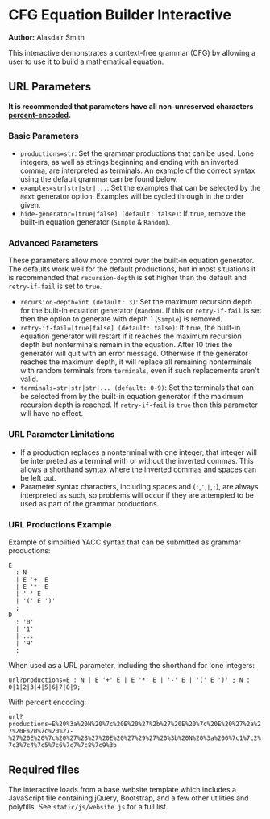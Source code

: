 # CFG Equation Builder Interactive

**Author:** Alasdair Smith

This interactive demonstrates a context-free grammar (CFG) by allowing a user to use it to build a mathematical equation.

## URL Parameters

**It is recommended that parameters have all non-unreserved characters [percent-encoded](https://en.wikipedia.org/wiki/Percent-encoding).**

### Basic Parameters

- `productions=str`: Set the grammar productions that can be used. Lone integers, as well as strings beginning and ending with an inverted comma, are interpreted as terminals. An example of the correct syntax using the default grammar can be found below.
- `examples=str|str|str|...`: Set the examples that can be selected by the `Next` generator option. Examples will be cycled through in the order given.
- `hide-generator=[true|false] (default: false)`: If `true`, remove the built-in equation generator (`Simple` & `Random`).

### Advanced Parameters

These parameters allow more control over the built-in equation generator.
The defaults work well for the default productions, but in most situations it is recommended that `recursion-depth` is set higher than the default and `retry-if-fail` is set to `true`.

- `recursion-depth=int (default: 3)`: Set the maximum recursion depth for the built-in equation generator (`Random`). If this or `retry-if-fail` is set then the option to generate with depth 1 (`Simple`) is removed.
- `retry-if-fail=[true|false] (default: false)`: If `true`, the built-in equation generator will restart if it reaches the maximum recursion depth but nonterminals remain in the equation. After 10 tries the generator will quit with an error message. Otherwise if the generator reaches the maximum depth, it will replace all remaining nonterminals with random terminals from `terminals`, even if such replacements aren't valid.
- `terminals=str|str|str|... (default: 0-9)`: Set the terminals that can be selected from by the built-in equation generator if the maximum recursion depth is reached. If `retry-if-fail` is `true` then this parameter will have no effect.

### URL Parameter Limitations

- If a production replaces a nonterminal with one integer, that integer will
be interpreted as a terminal with or without the inverted commas.
This allows a shorthand syntax where the inverted commas and spaces can be left out.
- Parameter syntax characters, including spaces and (`:`,`'`,`|`,`;`), are always interpreted as such,
so problems will occur if they are attempted to be used as part of the grammar productions.

### URL Productions Example

Example of simplified YACC syntax that can be submitted as grammar productions:

```text
E
  : N
  | E '+' E
  | E '*' E
  | '-' E
  | '(' E ')'
  ;
D
  : '0'
  | '1'
  | ...
  | '9'
  ;
```

When used as a URL parameter, including the shorthand for lone integers:

`url?productions=E : N | E '+' E | E '*' E | '-' E | '(' E ')' ; N : 0|1|2|3|4|5|6|7|8|9;`

With percent encoding:

`url?productions=E%20%3a%20N%20%7c%20E%20%27%2b%27%20E%20%7c%20E%20%27%2a%27%20E%20%7c%20%27-%27%20E%20%7c%20%27%28%27%20E%20%27%29%27%20%3b%20N%20%3a%200%7c1%7c2%7c3%7c4%7c5%7c6%7c7%7c8%7c9%3b`

## Required files

The interactive loads from a base website template which includes a JavaScript file containing jQuery, Bootstrap, and a few other utilities and polyfills.
See `static/js/website.js` for a full list.
